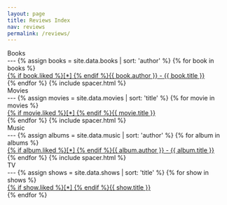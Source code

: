 ```yaml
---
layout: page
title: Reviews Index
nav: reviews
permalink: /reviews/
---
```


<div class="inline-title">Books</div>
---
{% assign books = site.data.books | sort: 'author' %}
{% for book in books %}
<div class="post-link">
  <a href="{{ book.url | prepend: site.baseurl }}#books">{% if book.liked %}[*] {% endif %}{{ book.author }} - {{ book.title }}</a>
</div>
{% endfor %}
{% include spacer.html %}

<div class="inline-title">Movies</div>
---
{% assign movies = site.data.movies | sort: 'title' %}
{% for movie in movies %}
<div class="post-link">
  <a href="{{ movie.url | prepend: site.baseurl }}#movies">{% if movie.liked %}[*] {% endif %}{{ movie.title }}</a>
</div>
{% endfor %}
{% include spacer.html %}

<div class="inline-title">Music</div>
---
{% assign albums = site.data.music | sort: 'author' %}
{% for album in albums %}
<div class="post-link">
  <a href="{{ album.url | prepend: site.baseurl }}#music">{% if album.liked %}[*] {% endif %}{{ album.author }} - {{ album.title }}</a>
</div>
{% endfor %}
{% include spacer.html %}

<div class="inline-title">TV</div>
---
{% assign shows = site.data.shows | sort: 'title' %}
{% for show in shows %}
<div class="post-link">
  <a href="{{ show.url | prepend: site.baseurl }}#tv">{% if show.liked %}[*] {% endif %}{{ show.title }}</a>
</div>
{% endfor %}
